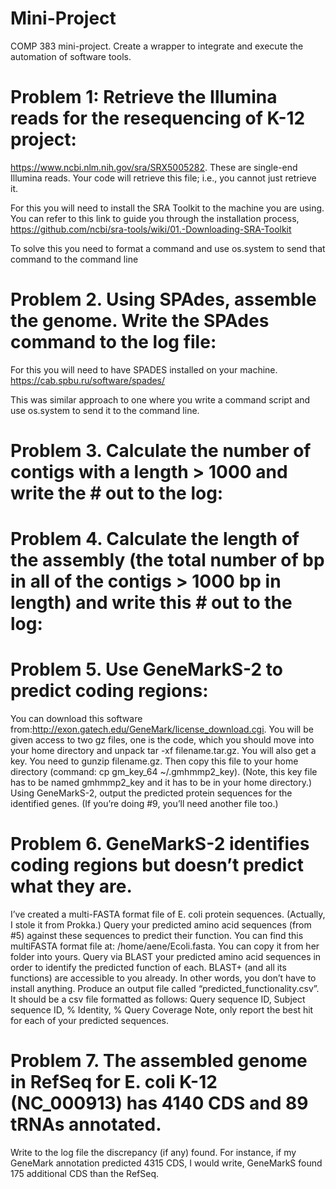 # Mini-Project
COMP 383 mini-project. Create a wrapper to integrate and execute the automation of software tools. 


# Problem 1:  Retrieve the Illumina reads for the resequencing of K-12 project:
https://www.ncbi.nlm.nih.gov/sra/SRX5005282. These are single-end Illumina reads. Your code will
retrieve this file; i.e., you cannot just retrieve it.

For this you will need to install the SRA Toolkit to the machine you are using. You can refer to this link to guide you through the installation process, https://github.com/ncbi/sra-tools/wiki/01.-Downloading-SRA-Toolkit 

To solve this you need to format a command and use os.system to send that command to the command line 

# Problem 2. Using SPAdes, assemble the genome. Write the SPAdes command to the log file:

For this you will need to have SPADES installed on your machine.
https://cab.spbu.ru/software/spades/

This was similar approach to one where you write a command script and use os.system to send it to the command line.

# Problem 3. Calculate the number of contigs with a length > 1000 and write the # out to the log:

# Problem 4. Calculate the length of the assembly (the total number of bp in all of the contigs > 1000 bp in length) and write this # out to the log:

# Problem 5. Use GeneMarkS-2 to predict coding regions: 

You can download this software from:http://exon.gatech.edu/GeneMark/license_download.cgi. You will be given access to two gz files, one is
the code, which you should move into your home directory and unpack tar -xf filename.tar.gz. You will
also get a key. You need to gunzip filename.gz. Then copy this file to your home directory (command: cp
gm_key_64 ~/.gmhmmp2_key). (Note, this key file has to be named gmhmmp2_key and it has to be in
your home directory.) Using GeneMarkS-2, output the predicted protein sequences for the identified
genes. (If you’re doing #9, you’ll need another file too.)

# Problem 6. GeneMarkS-2 identifies coding regions but doesn’t predict what they are. 
I’ve created a multi-FASTA format file of E. coli protein sequences. (Actually, I stole it from Prokka.) Query your predicted amino
acid sequences (from #5) against these sequences to predict their function. You can find this multiFASTA format file 
at: /home/aene/Ecoli.fasta. You can copy it from her folder into yours. Query via
BLAST your predicted amino acid sequences in order to identify the predicted function of each. BLAST+
(and all its functions) are accessible to you already. In other words, you don’t have to install anything.
Produce an output file called “predicted_functionality.csv”. It should be a csv file formatted as follows:
Query sequence ID, Subject sequence ID, % Identity, % Query Coverage
Note, only report the best hit for each of your predicted sequences.

# Problem 7. The assembled genome in RefSeq for E. coli K-12 (NC_000913) has 4140 CDS and 89 tRNAs annotated.
Write to the log file the discrepancy (if any) found. For instance, if my GeneMark annotation predicted
4315 CDS, I would write, GeneMarkS found 175 additional CDS than the RefSeq.
